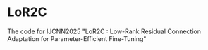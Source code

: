 # LoR2C
The code for IJCNN2025 "LoR2C : Low-Rank Residual Connection Adaptation for Parameter-Efficient Fine-Tuning"
